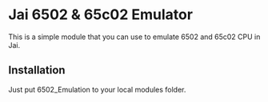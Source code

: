 # Jai 6502 & 65c02 Emulator
This is a simple module that you can use to emulate 6502 and 65c02 CPU in Jai.

## Installation
Just put 6502_Emulation to your local modules folder.
